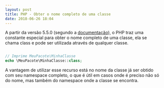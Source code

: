 ```yaml
---
layout: post
title: PHP - Obter o nome completo de uma classe
date: 2018-06-26 18:04
---
```


A partir da versão 5.5.0 (segundo a [documentação](http://php.net/manual/en/language.oop5.constants.php)), o PHP traz uma constante especial para obter o nome completo de uma classe, ela se chama class e pode ser utilizada através de qualquer classe.

```php

// Imprime MeuPacote\MinhaClasse
echo \MeuPacote\MinhaClasse::class; 

```

A vantagem de utilizar esse recurso está no nome da classe já ser obtido com seu namespace completo, o que é útil em casos onde é preciso não só do nome, mas também do namespace onde a classe se encontra.
